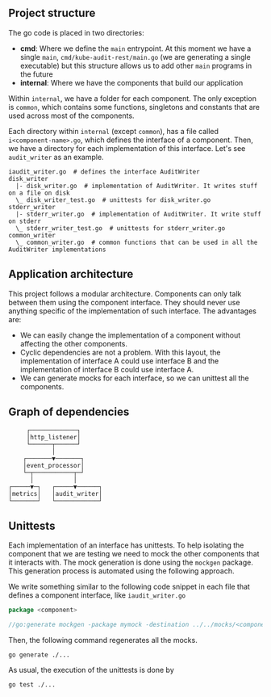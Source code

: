 ## Project structure

The go code is placed in two directories:
- **cmd**: Where we define the `main` entrypoint. At this moment we have a single `main`, `cmd/kube-audit-rest/main.go`
(we are generating a single executable) but this structure allows us to add other `main` programs in the future
- **internal**: Where we have the components that build our application

Within `internal`, we have a folder for each component. The only exception is `common`,
which contains some functions, singletons and constants that are used across most of the components.

Each directory within `internal` (except `common`), has a file called `i<component-name>.go`,
which defines the interface of a component. Then, we have a directory for each implementation of this interface.
Let's see `audit_writer` as an example.

```
iaudit_writer.go  # defines the interface AuditWriter
disk_writer
  |- disk_writer.go  # implementation of AuditWriter. It writes stuff on a file on disk
  \_ disk_writer_test.go  # unittests for disk_writer.go
stderr_writer
  |- stderr_writer.go  # implementation of AuditWriter. It write stuff on stderr
  \_ stderr_writer_test.go  # unittests for stderr_writer.go
common_writer
  \_ common_writer.go  # common functions that can be used in all the AuditWriter implementations
```

## Application architecture

This project follows a modular architecture. Components can only talk between them using the component interface.
They should never use anything specific of the implementation of such interface. The advantages are:

- We can easily change the implementation of a component without affecting the other components.
- Cyclic dependencies are not a problem. With this layout, the implementation of interface A could use interface
B and the implementation of interface B could use interface A.
- We can generate mocks for each interface, so we can unittest all the components.

## Graph of dependencies

```
     ┌─────────────┐
     │http_listener│
     └──────┬──────┘
            │
    ┌───────▼───────┐
    │event_processor│
    └─┬───────────┬─┘
      │           │
┌─────▼─┐   ┌─────▼──────┐
│metrics│   │audit_writer│
└───────┘   └────────────┘
```

## Unittests

Each implementation of an interface has unittests. To help isolating the component that we are testing
we need to mock the other components that it interacts with. The mock generation is done using the
`mockgen` package. This generation process is automated using the following approach.

We write something similar to the following code snippet in each file that defines a component
interface, like `iaudit_writer.go`

```go
package <component>

//go:generate mockgen -package mymock -destination ../../mocks/<component>_mock.go github.com/RichardoC/kube-audit-rest/internal/<current-dir> <interface-a>,<interface-b>
```

Then, the following command regenerates all the mocks.

```
go generate ./...
```

As usual, the execution of the unittests is done by

```
go test ./...
```
